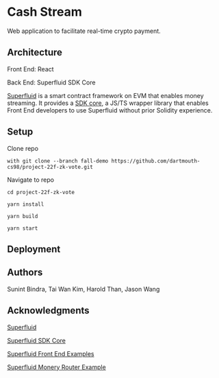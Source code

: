 # Cash Stream

Web application to facilitate real-time crypto payment.

## Architecture

Front End: React

Back End: Superfluid SDK Core

[Superfluid](https://docs.superfluid.finance/superfluid/) is a smart contract framework on EVM that enables money streaming.
It provides a [SDK core](https://docs.superfluid.finance/superfluid/developers/sdk-core), a JS/TS wrapper library that enables Front End developers to use Superfluid without prior Solidity experience.

## Setup
Clone repo
```
with git clone --branch fall-demo https://github.com/dartmouth-cs98/project-22f-zk-vote.git
```
Navigate to repo
```
cd project-22f-zk-vote 
```
```
yarn install
```
```
yarn build
```
```
yarn start
```

## Deployment



## Authors

Sunint Bindra, Tai Wan Kim, Harold Than, Jason Wang

## Acknowledgments

[Superfluid](https://docs.superfluid.finance/superfluid/)

[Superfluid SDK Core](https://docs.superfluid.finance/superfluid/developers/sdk-core)

[Superfluid Front End Examples](https://docs.superfluid.finance/superfluid/developers/constant-flow-agreement-cfa/money-streaming-1)

[Superfluid Monery Router Example](https://github.com/superfluid-finance/super-examples/tree/main/projects/money-streaming-intro)
